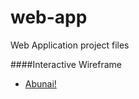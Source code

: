 web-app
=======

Web Application project files

####Interactive Wireframe

- [Abunai!](http://invis.io/2G43CHQX)